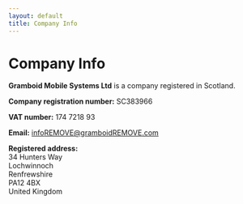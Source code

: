 ```yaml
---
layout: default
title: Company Info
---
```


# Company Info

**Gramboid Mobile Systems Ltd** is a company registered in Scotland.

**Company registration number:** 
SC383966

**VAT number:** 
174 7218 93

**Email:**
<a href="mailto:infoATgramboidDOTcom" onclick="this.href=this.href
              .replace(/AT/,'&#64;')
              .replace(/DOT/,'&#46;')">info<span id="dummy">REMOVE</span>@gramboid<span id="dummy">REMOVE</span>.com
</a>

**Registered address:**<br>
34 Hunters Way<br>
Lochwinnoch<br>
Renfrewshire<br>
PA12 4BX<br>
United Kingdom
